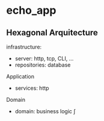 # echo_app
## Hexagonal Arquitecture

infrastructure:
- server: http, tcp, CLI, ...
- repositories: database

Application
- services: http

Domain
- domain: business logic
∫
